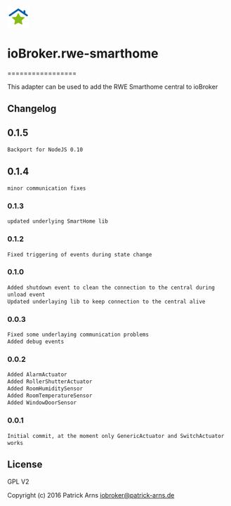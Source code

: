 ![Logo](admin/rwe-smarthome.png)
# ioBroker.rwe-smarthome
=================

This adapter can be used to add the RWE Smarthome central to ioBroker

## Changelog

## 0.1.5
    Backport for NodeJS 0.10

## 0.1.4
    minor communication fixes

### 0.1.3
    updated underlying SmartHome lib
    
### 0.1.2
    Fixed triggering of events during state change
    
### 0.1.0
    Added shutdown event to clean the connection to the central during unload event
    Updated underlaying lib to keep connection to the central alive
    
### 0.0.3
    Fixed some underlaying communication problems
    Added debug events
    
### 0.0.2
    Added AlarmActuator
    Added RollerShutterActuator
    Added RoomHumiditySensor
    Added RoomTemperatureSensor
    Added WindowDoorSensor

### 0.0.1
    Initial commit, at the moment only GenericActuator and SwitchActuator works
        
## License
GPL V2

Copyright (c) 2016 Patrick Arns <iobroker@patrick-arns.de>